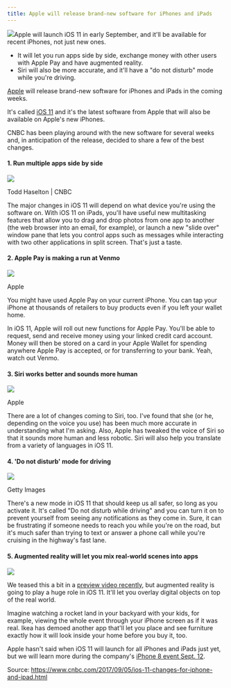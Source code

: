 ```yaml
---
title: Apple will release brand-new software for iPhones and iPads
---
```


![](https://fm.cnbc.com/applications/cnbc.com/resources/img/editorial/2017/03/21/104354535-GettyImages-185576211.1910x1000.jpg)Apple will launch iOS 11 in early September, and it'll be available for recent iPhones, not just new ones.

* It will let you run apps side by side, exchange money with other users with Apple Pay and have augmented reality.
* Siri will also be more accurate, and it'll have a "do not disturb" mode while you're driving.

[Apple](https://www.cnbc.com/quotes/?symbol=AAPL) will release brand-new software for iPhones and iPads in the coming weeks.

It's called [iOS 11](https://www.cnbc.com/2017/06/26/apple-ios-11-for-ipad-first-look.html) and it's the latest software from Apple that will also be available on Apple's new iPhones.

CNBC has been playing around with the new software for several weeks and, in anticipation of the release, decided to share a few of the best changes.

#### 1. Run multiple apps side by side

[![](https://fm.cnbc.com/applications/cnbc.com/resources/img/editorial/2017/06/26/104551401-ios-11-2.720x405.JPG)](https://www.cnbc.com/2017/09/05/ios-11-changes-for-iphone-and-ipad.html?utm_source=tuicool&utm_medium=referral#)

Todd Haselton \| CNBC

The major changes in iOS 11 will depend on what device you're using the software on. With iOS 11 on iPads, you'll have useful new multitasking features that allow you to drag and drop photos from one app to another \(the web browser into an email, for example\), or launch a new "slide over" window pane that lets you control apps such as messages while interacting with two other applications in split screen. That's just a taste.

#### 2.  Apple Pay is making a run at Venmo

[![](https://fm.cnbc.com/applications/cnbc.com/resources/img/editorial/2017/06/13/104526420-peer-to-peer-use.720x405.jpg)](https://www.cnbc.com/2017/09/05/ios-11-changes-for-iphone-and-ipad.html?utm_source=tuicool&utm_medium=referral#)

Apple

You might have used Apple Pay on your current iPhone. You can tap your iPhone at thousands of retailers to buy products even if you left your wallet home.

In iOS 11, Apple will roll out new functions for Apple Pay. You'll be able to request, send and receive money using your linked credit card account. Money will then be stored on a card in your Apple Wallet for spending anywhere Apple Pay is accepted, or for transferring to your bank. Yeah, watch out Venmo.

#### 3. Siri works better and sounds more human

[![](https://fm.cnbc.com/applications/cnbc.com/resources/img/editorial/2017/06/13/104526418-translate-use.720x405.jpg)](https://www.cnbc.com/2017/09/05/ios-11-changes-for-iphone-and-ipad.html?utm_source=tuicool&utm_medium=referral#)

Apple

There are a lot of changes coming to Siri, too. I've found that she \(or he, depending on the voice you use\) has been much more accurate in understanding what I'm asking. Also, Apple has tweaked the voice of Siri so that it sounds more human and less robotic. Siri will also help you translate from a variety of languages in iOS 11.

#### 4. 'Do not disturb' mode for driving

[![](https://fm.cnbc.com/applications/cnbc.com/resources/img/editorial/2016/10/24/104043532-GettyImages-526624124.720x405.jpg)](https://www.cnbc.com/2017/09/05/ios-11-changes-for-iphone-and-ipad.html?utm_source=tuicool&utm_medium=referral#)

Getty Images

There's a new mode in iOS 11 that should keep us all safer, so long as you activate it. It's called "Do not disturb while driving" and you can turn it on to prevent yourself from seeing any notifications as they come in. Sure, it can be frustrating if someone needs to reach you while you're on the road, but it's much safer than trying to text or answer a phone call while you're cruising in the highway's fast lane.

#### 5. Augmented reality will let you mix real-world scenes into apps

[![](https://fm.cnbc.com/applications/cnbc.com/resources/img/editorial/2017/08/29/104679454-ikea.720x405.JPG)](https://www.cnbc.com/2017/09/05/ios-11-changes-for-iphone-and-ipad.html?utm_source=tuicool&utm_medium=referral#)

We teased this a bit in a [preview video recently](https://www.cnbc.com/video/2017/06/05/a-first-look-at-apples-new-augmented-reality-app-.html), but augmented reality is going to play a huge role in iOS 11. It'll let you overlay digital objects on top of the real world.

Imagine watching a rocket land in your backyard with your kids, for example, viewing the whole event through your iPhone screen as if it was real. Ikea has demoed another app that'll let you place and see furniture exactly how it will look inside your home before you buy it, too.

Apple hasn't said when iOS 11 will launch for all iPhones and iPads just yet, but we will learn more during the company's [iPhone 8 event Sept. 12](https://www.cnbc.com/2017/08/28/apple-iphone-8-event-on-september-12-what-to-expect.html).

Source: https://www.cnbc.com/2017/09/05/ios-11-changes-for-iphone-and-ipad.html

